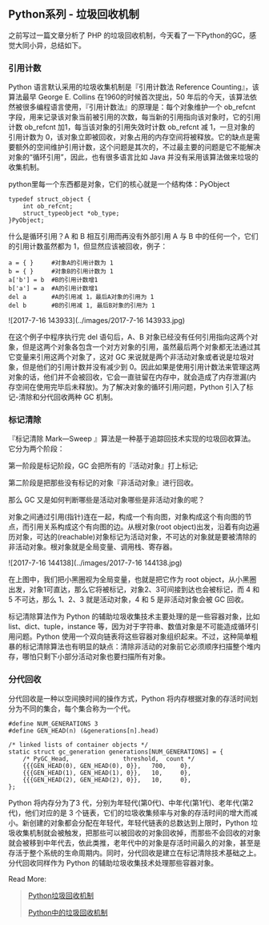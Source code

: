 ## Python系列 - 垃圾回收机制

之前写过一篇文章分析了 PHP 的垃圾回收机制，今天看了一下Python的GC，感觉大同小异，总结如下。

### 引用计数

Python 语言默认采用的垃圾收集机制是『引用计数法 Reference Counting』，该算法最早 George E. Collins 在1960的时候首次提出，50 年后的今天，该算法依然被很多编程语言使用，『引用计数法』的原理是：每个对象维护一个 ob_refcnt 字段，用来记录该对象当前被引用的次数，每当新的引用指向该对象时，它的引用计数 ob_refcnt  加1，每当该对象的引用失效时计数 ob_refcnt 减 1，一旦对象的引用计数为 0，该对象立即被回收，对象占用的内存空间将被释放。它的缺点是需要额外的空间维护引用计数，这个问题是其次的，不过最主要的问题是它不能解决对象的“循环引用”，因此，也有很多语言比如 Java 并没有采用该算法做来垃圾的收集机制。

python里每一个东西都是对象，它们的核心就是一个结构体：PyObject

```
typedef struct_object {
	int ob_refcnt;
 	struct_typeobject *ob_type;
}PyObject;
```

什么是循环引用？A 和 B 相互引用而再没有外部引用 A 与 B 中的任何一个，它们的引用计数虽然都为 1，但显然应该被回收，例子：

```
a = { }     #对象A的引用计数为 1 
b = { }     #对象B的引用计数为 1 
a['b'] = b  #B的引用计数增1 
b['a'] = a  #A的引用计数增1 
del a       #A的引用减 1，最后A对象的引用为 1 
del b       #B的引用减 1, 最后B对象的引用为 1 
```

![2017-7-16 143933](../images/2017-7-16 143933.jpg)

在这个例子中程序执行完 del 语句后，A、B 对象已经没有任何引用指向这两个对象，但是这两个对象各包含一个对方对象的引用，虽然最后两个对象都无法通过其它变量来引用这两个对象了，这对 GC 来说就是两个非活动对象或者说是垃圾对象，但是他们的引用计数并没有减少到 0。因此如果是使用引用计数法来管理这两对象的话，他们并不会被回收，它会一直驻留在内存中，就会造成了内存泄漏(内存空间在使用完毕后未释放)。为了解决对象的循环引用问题，Python 引入了标记-清除和分代回收两种 GC 机制。

### 标记清除

『标记清除 Mark—Sweep 』算法是一种基于追踪回技术实现的垃圾回收算法。它分为两个阶段：

第一阶段是标记阶段，GC 会把所有的『活动对象』打上标记;

第二阶段是把那些没有标记的对象『非活动对象』进行回收。

那么 GC 又是如何判断哪些是活动对象哪些是非活动对象的呢？

对象之间通过引用(指针)连在一起，构成一个有向图，对象构成这个有向图的节点，而引用关系构成这个有向图的边。从根对象(root object)出发，沿着有向边遍历对象，可达的(reachable)对象标记为活动对象，不可达的对象就是要被清除的非活动对象。根对象就是全局变量、调用栈、寄存器。

![2017-7-16 144138](../images/2017-7-16 144138.jpg)

在上图中，我们把小黑圈视为全局变量，也就是把它作为 root object，从小黑圈出发，对象1可直达，那么它将被标记，对象2、3可间接到达也会被标记，而 4 和 5 不可达，那么 1、2、3 就是活动对象，4 和 5 是非活动对象会被 GC 回收。

标记清除算法作为 Python 的辅助垃圾收集技术主要处理的是一些容器对象，比如 list、dict、tuple，instance 等，因为对于字符串、数值对象是不可能造成循环引用问题。Python 使用一个双向链表将这些容器对象组织起来。不过，这种简单粗暴的标记清除算法也有明显的缺点：清除非活动的对象前它必须顺序扫描整个堆内存，哪怕只剩下小部分活动对象也要扫描所有对象。

### 分代回收

分代回收是一种以空间换时间的操作方式，Python 将内存根据对象的存活时间划分为不同的集合，每个集合称为一个代。

```
#define NUM_GENERATIONS 3
#define GEN_HEAD(n) (&generations[n].head)

/* linked lists of container objects */
static struct gc_generation generations[NUM_GENERATIONS] = {
    /* PyGC_Head,               threshold,  count */
    {{{GEN_HEAD(0), GEN_HEAD(0), 0}},   700,    0},
    {{{GEN_HEAD(1), GEN_HEAD(1), 0}},   10,     0},
    {{{GEN_HEAD(2), GEN_HEAD(2), 0}},   10,     0},
};
```

Python 将内存分为了3 代，分别为年轻代(第0代)、中年代(第1代)、老年代(第2代)，他们对应的是 3 个链表，它们的垃圾收集频率与对象的存活时间的增大而减小。新创建的对象都会分配在年轻代，年轻代链表的总数达到上限时，Python 垃圾收集机制就会被触发，把那些可以被回收的对象回收掉，而那些不会回收的对象就会被移到中年代去，依此类推，老年代中的对象是存活时间最久的对象，甚至是存活于整个系统的生命周期内。同时，分代回收是建立在标记清除技术基础之上。分代回收同样作为 Python 的辅助垃圾收集技术处理那些容器对象。



Read More:

> [Python垃圾回收机制](http://hbprotoss.github.io/posts/pythonla-ji-hui-shou-ji-zhi.html)  
>
> [Python中的垃圾回收机制](http://developer.51cto.com/art/201706/542251.htm)  
